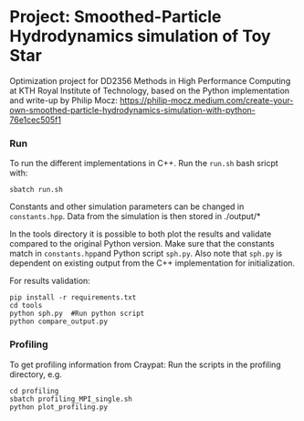 # Project: Smoothed-Particle Hydrodynamics simulation of Toy Star

Optimization project for DD2356 Methods in High Performance Computing at KTH Royal Institute of Technology, based on the Python implementation and write-up by Philip Mocz: https://philip-mocz.medium.com/create-your-own-smoothed-particle-hydrodynamics-simulation-with-python-76e1cec505f1

### Run
To run the different implementations in C++. Run the ```run.sh``` bash sricpt with:

```sbatch run.sh```

Constants and other simulation parameters can be changed in ```constants.hpp```.
Data from the simulation is then stored in ./output/*

In the tools directory it is possible to both plot the results and validate compared to the original Python version. Make sure that the constants match in ```constants.hpp```and Python script ```sph.py```. Also note that ```sph.py``` is dependent on existing output from the C++ implementation for initialization.

For results validation:
```
pip install -r requirements.txt
cd tools
python sph.py  #Run python script
python compare_output.py
```
### Profiling
To get profiling information from Craypat:
Run the scripts in the profiling directory, e.g.
```
cd profiling
sbatch profiling_MPI_single.sh
python plot_profiling.py
```
